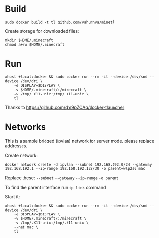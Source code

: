 # Build
`sudo docker build -t tl github.com/vahurnya/minetl`

Create storage for downloaded files:
```
mkdir $HOME/.minecraft
chmod a+rw $HOME/.minecraft
```

# Run
```
xhost +local:docker && sudo docker run --rm -it --device /dev/snd --device /dev/dri \
    -e DISPLAY=$DISPLAY \
    -v $HOME/.minecraft/:/minecraft \
    -v /tmp/.X11-unix:/tmp/.X11-unix \
    tl
```

Thanks to https://github.com/dm9pZCAq/docker-tlauncher

# Networks
This is a sample bridged (ipvlan) network for server mode, please replace addresses.

Create network:
```
docker network create -d ipvlan --subnet 192.168.192.0/24 --gateway 192.168.192.1 --ip-range 192.168.192.128/30 -o parent=wlp2s0 mac
```
Replace these: `--subnet` `--gateway` `--ip-range` `-o parent`

To find the parent interface run `ip link` command

Start it:
```
xhost +local:docker && sudo docker run --rm -it --device /dev/snd --device /dev/dri \
    -e DISPLAY=$DISPLAY \
    -v $HOME/.minecraft/:/minecraft \
    -v /tmp/.X11-unix:/tmp/.X11-unix \
    --net mac \
    tl
```
